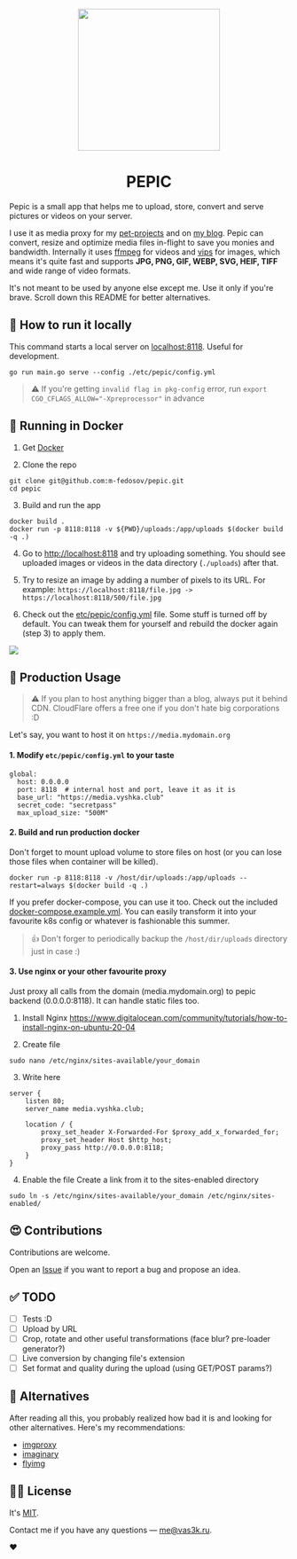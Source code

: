 <div align="center">
  <br>
  <img src="static/images/logo.png" width="256" alt="">
  <h1>PEPIC</h1>
</div>

Pepic is a small app that helps me to upload, store, convert and serve pictures or videos on your server.

I use it as media proxy for my [pet-projects](https://github.com/vas3k/vas3k.club) and on [my blog](https://vas3k.com). 
Pepic can convert, resize and optimize media files in-flight to save you monies and bandwidth. 
Internally it uses [ffmpeg](https://ffmpeg.org/download.html) for videos and [vips](https://libvips.github.io/libvips/install.html) for images,
which means it's quite fast and supports **JPG, PNG, GIF, WEBP, SVG, HEIF, TIFF** and wide range of video formats.  

It's not meant to be used by anyone else except me. Use it only if you're brave. Scroll down this README for better alternatives.

## 🤖 How to run it locally

This command starts a local server on [localhost:8118](http://localhost:8118). Useful for development.

```
go run main.go serve --config ./etc/pepic/config.yml
```

> ⚠️ If you're getting `invalid flag in pkg-config` error, run `export CGO_CFLAGS_ALLOW="-Xpreprocessor"` in advance

## 🐳 Running in Docker

1. Get [Docker](https://www.docker.com/get-started)

2. Clone the repo

```
git clone git@github.com:m-fedosov/pepic.git
cd pepic
```

3. Build and run the app

```
docker build .
docker run -p 8118:8118 -v ${PWD}/uploads:/app/uploads $(docker build -q .)
```

4. Go to [http://localhost:8118](http://localhost:8118) and try uploading something. 
You should see uploaded images or videos in the data directory (`./uploads`) after that.

5. Try to resize an image by adding a number of pixels to its URL. For example: `https://localhost:8118/file.jpg -> https://localhost:8118/500/file.jpg`

6. Check out the [etc/pepic/config.yml](etc/pepic/config.yml) file. Some stuff is turned off by default.
You can tweak them for yourself and rebuild the docker again (step 3) to apply them.

![](static/images/screenshot1.png)

## 🚢 Production Usage

> ⚠️ If you plan to host anything bigger than a blog, always put it behind CDN. 
> CloudFlare offers a free one if you don't hate big corporations :D

Let's say, you want to host it on `https://media.mydomain.org`

#### 1. Modify `etc/pepic/config.yml` to your taste

```
global:
  host: 0.0.0.0 
  port: 8118  # internal host and port, leave it as it is
  base_url: "https://media.vyshka.club"
  secret_code: "secretpass"
  max_upload_size: "500M"
```

#### 2. Build and run production docker

Don't forget to mount upload volume to store files on host (or you can lose those files when container will be killed).

```
docker run -p 8118:8118 -v /host/dir/uploads:/app/uploads --restart=always $(docker build -q .)
```

If you prefer docker-compose, you can use it too. Check out the included [docker-compose.example.yml](docker-compose.example.yml). 
You can easily transform it into your favourite k8s config or whatever is fashionable this summer. 

> 👍 Don't forger to periodically backup the `/host/dir/uploads` directory just in case :)

#### 3. Use nginx or your other favourite proxy

Just proxy all calls from the domain (media.mydomain.org) to pepic backend (0.0.0.0:8118). It can handle static files too.

1. Install Nginx 
https://www.digitalocean.com/community/tutorials/how-to-install-nginx-on-ubuntu-20-04

2. Create file
```
sudo nano /etc/nginx/sites-available/your_domain
```
3. Write here

```
server {
    listen 80;
    server_name media.vyshka.club;

    location / {
        proxy_set_header X-Forwarded-For $proxy_add_x_forwarded_for;
        proxy_set_header Host $http_host;
        proxy_pass http://0.0.0.0:8118;
    }
}
```
4. Enable the file 
Create a link from it to the sites-enabled directory
```
sudo ln -s /etc/nginx/sites-available/your_domain /etc/nginx/sites-enabled/
```

## 😍 Contributions

Contributions are welcome.  

Open an [Issue](https://github.com/vas3k/vas3k.club/issues) if you want to report a bug and propose an idea.

## ✅ TODO

- [ ] Tests :D
- [ ] Upload by URL
- [ ] Crop, rotate and other useful transformations (face blur? pre-loader generator?)
- [ ] Live conversion by changing file's extension 
- [ ] Set format and quality during the upload (using GET/POST params?)

## 🤔 Alternatives

After reading all this, you probably realized how bad it is and looking for other alternatives. Here's my recommendations:

- [imgproxy](https://github.com/imgproxy/imgproxy)
- [imaginary](https://github.com/h2non/imaginary)
- [flyimg](https://github.com/flyimg/flyimg)

## 👩‍💼 License 

It's [MIT](LICENSE).

Contact me if you have any questions — [me@vas3k.ru](mailto:me@vas3k.ru).

❤️
